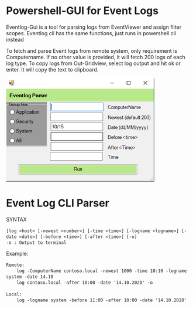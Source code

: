 # Powershell-GUI for Event Logs

Eventlog-Gui is a tool for parsing logs from EventViewer and assign filter scopes.
Eventlog cli has the same functions, just runs in powershell cli instead


To fetch and parse Event logs from remote system, only requirement is Computername.
If no other value is provided, it will fetch 200 logs of each log type.
To copy logs from Out-Gridview, select log output and hit ok or enter. It will copy the text to clipboard.

<img src="eventlogcli2.png">


# Event Log CLI Parser

SYNTAX

    [log <host> [-newest <number>] [-time <time>] [-logname <logname>] [-date <date>] [-before <time>] [-after <time>] [-o]
    -o : Output to terminal

Example:
    
    Remote: 
        log -ComputerName contoso.local -newest 1000 -time 10:10 -logname system -date 14.10
        log contoso.local -after 10:00 -date '14.10.2020' -o
        
    Local: 
        log -logname system -before 11:00 -after 10:00 -date '14.10.2020'
